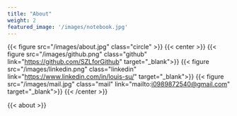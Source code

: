 ```yaml
---
title: "About"
weight: 2
featured_image: '/images/notebook.jpg'
---
```


{{< figure src="/images/about.jpg" class="circle" >}}
{{< center >}}
    {{< figure src="/images/github.png" class="github" link="https://github.com/SZLforGithub" target="_blank">}}
    {{< figure src="/images/linkedin.png" class="linkedin" link="https://www.linkedin.com/in/louis-su/" target="_blank">}}
    {{< figure src="/images/mail.jpg" class="mail" link="mailto:i0989872540@gmail.com" target="_blank">}}
{{< /center >}}

{{< about >}}